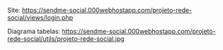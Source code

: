 Site: https://sendme-social.000webhostapp.com/projeto-rede-social/views/login.php

Diagrama tabelas: https://sendme-social.000webhostapp.com/projeto-rede-social/utils/projeto-rede-social.jpg
